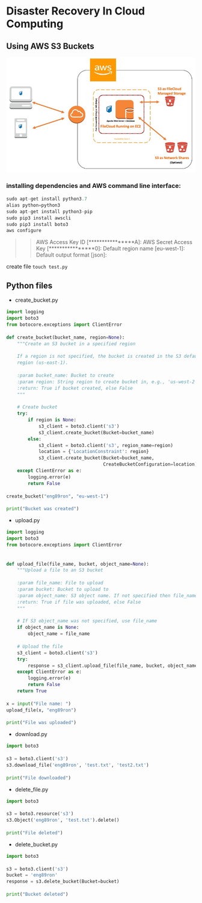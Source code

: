 # Disaster Recovery In Cloud Computing
## Using AWS S3 Buckets
![alt text](s3.jpg "main")


### installing dependencies and AWS command line interface:
```python
sudo apt-get install python3.7
alias python=python3
sudo apt-get install python3-pip
sudo pip3 install awscli
sudo pip3 install boto3
aws configure
```

>> AWS Access Key ID [****************A]:
>> AWS Secret Access Key [****************0]:
>> Default region name [eu-west-1]:
>> Default output format [json]:

create file `touch test.py`


## Python files
- create_bucket.py
```python
import logging
import boto3
from botocore.exceptions import ClientError

def create_bucket(bucket_name, region=None):
    """Create an S3 bucket in a specified region

    If a region is not specified, the bucket is created in the S3 default
    region (us-east-1).

    :param bucket_name: Bucket to create
    :param region: String region to create bucket in, e.g., 'us-west-2'
    :return: True if bucket created, else False
    """

    # Create bucket
    try:
        if region is None:
            s3_client = boto3.client('s3')
            s3_client.create_bucket(Bucket=bucket_name)
        else:
            s3_client = boto3.client('s3', region_name=region)
            location = {'LocationConstraint': region}
            s3_client.create_bucket(Bucket=bucket_name,
                                    CreateBucketConfiguration=location)
    except ClientError as e:
        logging.error(e)
        return False

create_bucket("eng89ron", "eu-west-1")

print("Bucket was created")

```

- upload.py
```python
import logging
import boto3
from botocore.exceptions import ClientError


def upload_file(file_name, bucket, object_name=None):
    """Upload a file to an S3 bucket

    :param file_name: File to upload
    :param bucket: Bucket to upload to
    :param object_name: S3 object name. If not specified then file_name is used
    :return: True if file was uploaded, else False
    """

    # If S3 object_name was not specified, use file_name
    if object_name is None:
        object_name = file_name

    # Upload the file
    s3_client = boto3.client('s3')
    try:
        response = s3_client.upload_file(file_name, bucket, object_name)
    except ClientError as e:
        logging.error(e)
        return False
    return True

x = input("File name: ")
upload_file(x, "eng89ron")

print("File was uploaded")
```

- download.py
```python
import boto3

s3 = boto3.client('s3')
s3.download_file('eng89ron', 'test.txt', 'test2.txt')

print("File downloaded")
```

- delete_file.py
```python
import boto3

s3 = boto3.resource('s3')
s3.Object('eng89ron', 'test.txt').delete()

print("File deleted")
```

- delete_bucket.py
```python
import boto3

s3 = boto3.client('s3')
bucket = 'eng89ron'
response = s3.delete_bucket(Bucket=bucket)

print("Bucket deleted")
```